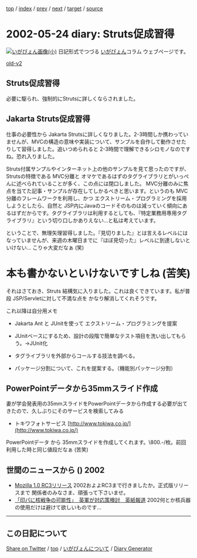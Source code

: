 [top](https://igapyon.github.io/diary/) 
 / [index](https://igapyon.github.io/diary/2002/index.html) 
 / [prev](https://igapyon.github.io/diary/2002/ig020523.html) 
 / [next](https://igapyon.github.io/diary/2002/ig020528.html) 
 / [target](https://igapyon.github.io/diary/2002/ig020524.html) 
 / [source](https://github.com/igapyon/diary/blob/gh-pages/2002/ig020524.html.src.md) 

2002-05-24 diary: Struts促成習得
=====================================================================================================
[![いがぴょん画像(小)](https://igapyon.github.io/diary/images/iga200306s.jpg "いがぴょん")](https://igapyon.github.io/diary/memo/memoigapyon.html) 日記形式でつづる [いがぴょん](https://igapyon.github.io/diary/memo/memoigapyon.html)コラム ウェブページです。

[old-v2](ig020524-orig.html)

## Struts促成習得

必要に駆られ、強制的にStrutsに詳しくならされました。


## Jakarta Struts促成習得

仕事の必要性から Jakarta Strutsに詳しくなりました。2-3時間しか携わっていませんが、MVCの構造の意味や実装について、サンプルを自作して動作させたりして習得しました。追いつめられると
2-3時間で理解できるシロモノなのですね。恐れ入りました。

Struts付属サンプルやインターネット上の他のサンプルを見て思ったのですが、Strutsの特徴である
MVC分離と オマケであるはずのタグライブラリとがいっぺんに述べられていることが多く、この点には閉口しました。
MVC分離のみに焦点を当てた記事・サンプルが存在してしかるべきと思います。というのも
MVC分離のフレームワークを利用し、かつ エクストリーム・プログラミングを採用しようとしたら、自然と
JSP内にJavaのコードそのものは減っていく傾向にあるはずだからです。タグライブラリは利用するとしても、『特定業務用専用タグライブラリ』という切り口しかありえない…と私は考えています。

ということで、無理矢理習得しました。『見切りました』とは言えるレベルにはなっていませんが、来週の木曜日までに『ほぼ見切った』レベルに到達しないといけない… こりゃ大変だなぁ (笑)
# 本も書かないといけないですしね (苦笑)

それはさておき、Struts 結構気に入りました。これは良くできています。私が普段
JSP/Servletに対して不満な点を かなり解消してくれそうです。

これ以降は自分用メモ

* Jakarta Ant と JUnitを使って エクストリーム・プログラミングを提案
  
* JUnitベースにするため、設計の段階で簡単なテスト項目を洗い出してもらう。→JUnit化
  
* タグライブラリを外部からコールする技法を調べる。
  
* パッケージ分割について、これを提案する。（機能別パッケージ分割）

## PowerPointデータから35mmスライド作成

妻が学会発表用の35mmスライドをPowerPointデータから作成する必要が出てきたので、久しぶりにそのサービスを検索してみる

* トキワフォトサービス
  [http://www.tokiwa.co.jp/](http://www.tokiwa.co.jp/)

PowerPointデータ から 35mmスライドを作成してくれます。\800.-/枚。前回利用した時と同じ値段だなぁ
(苦笑)

## 世間のニュースから () 2002

* [Mozilla 1.0 RC3リリース](http://www.zdnet.co.jp/news/0205/24/nebt_21.html)  2002およよRC3まで行きましたか。正式版リリースまで 関係者のみなさま、頑張って下さいませ。
* [「印パに核戦争の可能性」　英軍が対応策検討　英紙報道](http://www.asahi.com/international/update/0524/010.html?2002)  2002何とか核兵器の使用だけは避けて欲しいものです…

----------------------------------------------------------------------------------------------------

## この日記について

[Share on Twitter](https://twitter.com/intent/tweet?hashtags=igapyon%2Cdiary%2C%E3%81%84%E3%81%8C%E3%81%B4%E3%82%87%E3%82%93&text=Struts%E4%BF%83%E6%88%90%E7%BF%92%E5%BE%97&url=https%3A%2F%2Figapyon.github.io%2Fdiary%2F2002%2Fig020524.html) / [top](../index.html) / [いがぴょんについて](https://igapyon.github.io/diary/memo/memoigapyon.html) / [Diary Generator](https://github.com/igapyon/igapyonv3)

